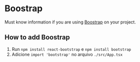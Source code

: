 # Boostrap

Must know information if you are using [Boostrap](https://getbootstrap.com/) on your project.

## How to add Boostrap

1. Run `npm install react-bootstrap` e `npm install bootstrap`
2. Adicione `import 'bootstrap'` no arquivo `./src/App.tsx`
